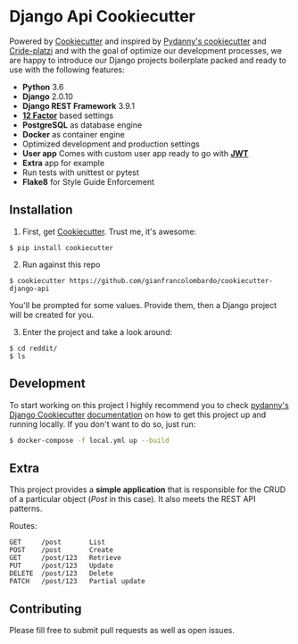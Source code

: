 # Django Api Cookiecutter

Powered by [Cookiecutter](https://github.com/audreyr/cookiecutter) and inspired by [Pydanny's cookiecutter](https://github.com/pydanny/cookiecutter-django) and [Cride-platzi](https://github.com/pablotrinidad/cride-platzi) and with the goal of optimize our development processes, we are happy to introduce our Django projects boilerplate packed and ready to use with the following features:

* **Python** 3.6
* **Django** 2.0.10
* **Django REST Framework** 3.9.1
* [**12 Factor**](https://12factor.net/) based settings
* **PostgreSQL** as database engine
* **Docker** as container engine
* Optimized development and production settings
* **User app** Comes with custom user app ready to go with [**JWT**](https://jwt.io/)
* **Extra** app for example
* Run tests with unittest or pytest
* **Flake8** for Style Guide Enforcement

## Installation

1. First, get [Cookiecutter](https://github.com/audreyr/cookiecutter). Trust me, it's awesome:

```
$ pip install cookiecutter
```

2. Run against this repo

```
$ cookiecutter https://github.com/gianfrancolombardo/cookiecutter-django-api
```

You'll be prompted for some values. Provide them, then a Django project will be created for you.

3. Enter the project and take a look around:

```
$ cd reddit/
$ ls
```
## Development

To start working on this project I highly recommend you to check
[pydanny's](https://github.com/pydanny) [Django Cookiecutter](https://github.com/pydanny/cookiecutter-django) [documentation](https://cookiecutter-django.readthedocs.io/en/latest/developing-locally-docker.html) on how to get this project up and running locally. If you don't want to do so, just run:

```bash
$ docker-compose -f local.yml up --build
```

## Extra

This project provides a **simple application** that is responsible for the CRUD of a particular object (*Post* in this case). It also meets the REST API patterns.

Routes:
```
GET     /post       List
POST    /post       Create
GET     /post/123   Retrieve
PUT     /post/123   Update
DELETE  /post/123   Delete
PATCH   /post/123   Partial update
```

## Contributing

Please fill free to submit pull requests as well as open issues.